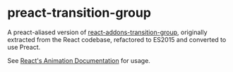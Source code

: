 # preact-transition-group

A preact-aliased version of [react-addons-transition-group](https://npm.im/react-addons-transition-group), originally extracted from the React codebase, refactored to ES2015 and converted to use Preact.

See [React's Animation Documentation](https://facebook.github.io/react/docs/animation.html) for usage.
